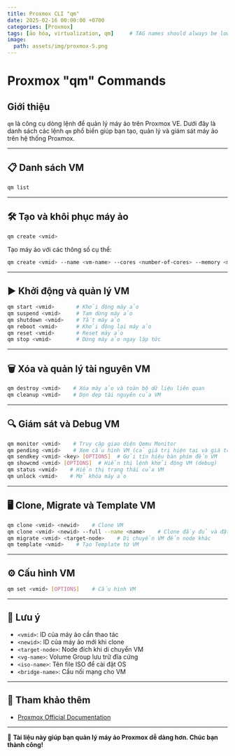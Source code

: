 ```yaml
---
title: Proxmox CLI "qm"
date: 2025-02-16 00:00:00 +0700
categories: [Proxmox]
tags: [ảo hóa, virtualization, qm]     # TAG names should always be lowercase
image:
  path: assets/img/proxmox-5.png
---
```



# Proxmox "qm" Commands

## Giới thiệu

`qm` là công cụ dòng lệnh để quản lý máy ảo trên Proxmox VE. Dưới đây là danh sách các lệnh `qm` phổ biến giúp bạn tạo, quản lý và giám sát máy ảo trên hệ thống Proxmox.

---

## 📋 Danh sách VM
```sh
qm list
```

---

## 🛠️ Tạo và khôi phục máy ảo
```sh
qm create <vmid>
```

Tạo máy ảo với các thông số cụ thể:
```sh
qm create <vmid> --name <vm-name> --cores <number-of-cores> --memory <memory-size-in-bytes> --scsi0 file=<vg-name>:<size-in-gb> --cdrom local:<iso-name> --net0 virtio,bridge=<bridge-name>
```

---

## ▶️ Khởi động và quản lý VM
```sh
qm start <vmid>       # Khởi động máy ảo
qm suspend <vmid>     # Tạm dừng máy ảo
qm shutdown <vmid>    # Tắt máy ảo
qm reboot <vmid>      # Khởi động lại máy ảo
qm reset <vmid>       # Reset máy ảo
qm stop <vmid>        # Dừng máy ảo ngay lập tức
```

---

## 🗑️ Xóa và quản lý tài nguyên VM
```sh
qm destroy <vmid>    # Xóa máy ảo và toàn bộ dữ liệu liên quan
qm cleanup <vmid>    # Dọn dẹp tài nguyên của VM
```

---

## 🔍 Giám sát và Debug VM
```sh
qm monitor <vmid>    # Truy cập giao diện Qemu Monitor
qm pending <vmid>    # Xem cấu hình VM (cả giá trị hiện tại và giá trị chờ)
qm sendkey <vmid> <key> [OPTIONS]  # Gửi tín hiệu bàn phím đến VM
qm showcmd <vmid> [OPTIONS]  # Hiển thị lệnh khởi động VM (debug)
qm status <vmid>    # Hiển thị trạng thái của VM
qm unlock <vmid>    # Mở khóa máy ảo
```

---

## 🖥️ Clone, Migrate và Template VM
```sh
qm clone <vmid> <newid>    # Clone VM
qm clone <vmid> <newid> --full --name <name>    # Clone đầy đủ và đặt tên
qm migrate <vmid> <target-node>    # Di chuyển VM đến node khác
qm template <vmid>    # Tạo Template từ VM
```

---

## ⚙️ Cấu hình VM
```sh
qm set <vmid> [OPTIONS]    # Cấu hình VM
```

---

## 📌 Lưu ý
- `<vmid>`: ID của máy ảo cần thao tác
- `<newid>`: ID của máy ảo mới khi clone
- `<target-node>`: Node đích khi di chuyển VM
- `<vg-name>`: Volume Group lưu trữ đĩa cứng
- `<iso-name>`: Tên file ISO để cài đặt OS
- `<bridge-name>`: Cầu nối mạng cho VM

---

## 🔗 Tham khảo thêm
- [Proxmox Official Documentation](https://pve.proxmox.com/wiki/Main_Page)

---

🚀 **Tài liệu này giúp bạn quản lý máy ảo Proxmox dễ dàng hơn. Chúc bạn thành công!**